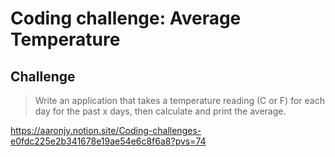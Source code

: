# Coding challenge: Average Temperature

## Challenge

> Write an application that takes a temperature reading (C or F) for each day for the past x days, then calculate and print the average.

https://aaronjy.notion.site/Coding-challenges-e0fdc225e2b341678e19ae54e6c8f6a8?pvs=74